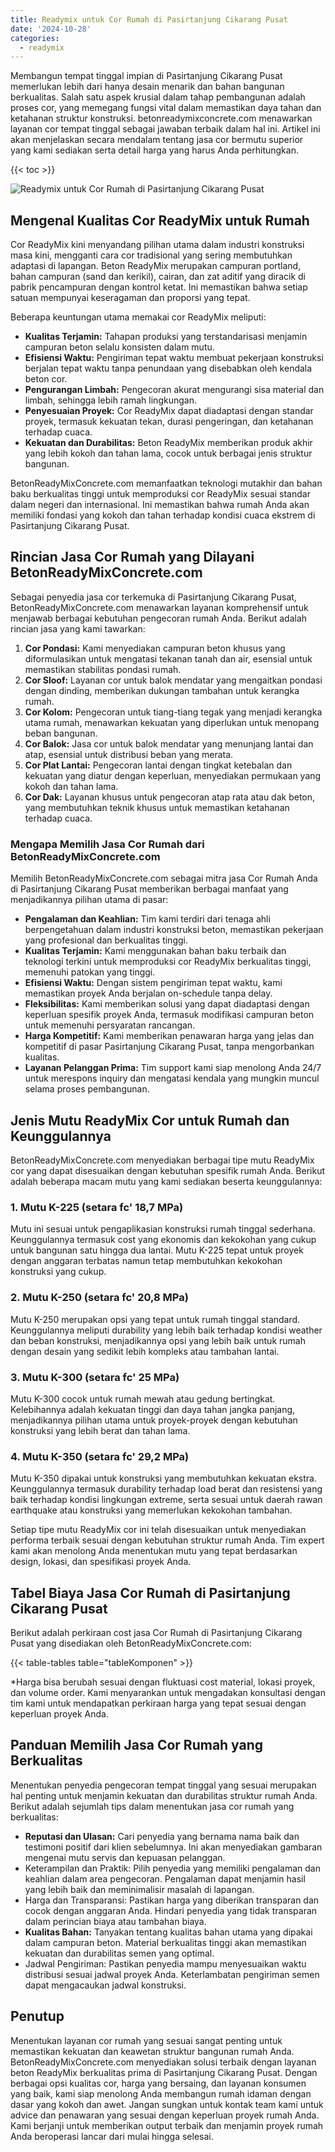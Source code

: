 ```yaml
---
title: Readymix untuk Cor Rumah di Pasirtanjung Cikarang Pusat
date: '2024-10-28'
categories:
  - readymix
---
```


Membangun tempat tinggal impian di Pasirtanjung Cikarang Pusat memerlukan lebih dari hanya desain menarik dan bahan bangunan berkualitas. Salah satu aspek krusial dalam tahap pembangunan adalah proses cor, yang memegang fungsi vital dalam memastikan daya tahan dan ketahanan struktur konstruksi. betonreadymixconcrete.com menawarkan layanan cor tempat tinggal sebagai jawaban terbaik dalam hal ini. Artikel ini akan menjelaskan secara mendalam tentang jasa cor bermutu superior yang kami sediakan serta detail harga yang harus Anda perhitungkan.

{{< toc >}}

![Readymix untuk Cor Rumah di Pasirtanjung Cikarang Pusat](https://betoncor8.github.io/cor/harga-beton-readymix-concrete%20(2).png)

## Mengenal Kualitas Cor ReadyMix untuk Rumah

Cor ReadyMix kini menyandang pilihan utama dalam industri konstruksi masa kini, mengganti cara cor tradisional yang sering membutuhkan adaptasi di lapangan. Beton ReadyMix merupakan campuran portland, bahan campuran (sand dan kerikil), cairan, dan zat aditif yang diracik di pabrik pencampuran dengan kontrol ketat. Ini memastikan bahwa setiap satuan mempunyai keseragaman dan proporsi yang tepat.

Beberapa keuntungan utama memakai cor ReadyMix meliputi:

- **Kualitas Terjamin:** Tahapan produksi yang terstandarisasi menjamin campuran beton selalu konsisten dalam mutu.
- **Efisiensi Waktu:** Pengiriman tepat waktu membuat pekerjaan konstruksi berjalan tepat waktu tanpa penundaan yang disebabkan oleh kendala beton cor.
- **Pengurangan Limbah:** Pengecoran akurat mengurangi sisa material dan limbah, sehingga lebih ramah lingkungan.
- **Penyesuaian Proyek:** Cor ReadyMix dapat diadaptasi dengan standar proyek, termasuk kekuatan tekan, durasi pengeringan, dan ketahanan terhadap cuaca.
- **Kekuatan dan Durabilitas:** Beton ReadyMix memberikan produk akhir yang lebih kokoh dan tahan lama, cocok untuk berbagai jenis struktur bangunan.

BetonReadyMixConcrete.com memanfaatkan teknologi mutakhir dan bahan baku berkualitas tinggi untuk memproduksi cor ReadyMix sesuai standar dalam negeri dan internasional. Ini memastikan bahwa rumah Anda akan memiliki fondasi yang kokoh dan tahan terhadap kondisi cuaca ekstrem di Pasirtanjung Cikarang Pusat.

## Rincian Jasa Cor Rumah yang Dilayani BetonReadyMixConcrete.com

Sebagai penyedia jasa cor terkemuka di Pasirtanjung Cikarang Pusat, BetonReadyMixConcrete.com menawarkan layanan komprehensif untuk menjawab berbagai kebutuhan pengecoran rumah Anda. Berikut adalah rincian jasa yang kami tawarkan:

1. **Cor Pondasi:** Kami menyediakan campuran beton khusus yang diformulasikan untuk mengatasi tekanan tanah dan air, esensial untuk memastikan stabilitas pondasi rumah.
2. **Cor Sloof:** Layanan cor untuk balok mendatar yang mengaitkan pondasi dengan dinding, memberikan dukungan tambahan untuk kerangka rumah.
3. **Cor Kolom:** Pengecoran untuk tiang-tiang tegak yang menjadi kerangka utama rumah, menawarkan kekuatan yang diperlukan untuk menopang beban bangunan.
4. **Cor Balok:** Jasa cor untuk balok mendatar yang menunjang lantai dan atap, esensial untuk distribusi beban yang merata.
5. **Cor Plat Lantai:** Pengecoran lantai dengan tingkat ketebalan dan kekuatan yang diatur dengan keperluan, menyediakan permukaan yang kokoh dan tahan lama.
6. **Cor Dak:** Layanan khusus untuk pengecoran atap rata atau dak beton, yang membutuhkan teknik khusus untuk memastikan ketahanan terhadap cuaca.

### Mengapa Memilih Jasa Cor Rumah dari BetonReadyMixConcrete.com

Memilih BetonReadyMixConcrete.com sebagai mitra jasa Cor Rumah Anda di Pasirtanjung Cikarang Pusat memberikan berbagai manfaat yang menjadikannya pilihan utama di pasar:

- **Pengalaman dan Keahlian:** Tim kami terdiri dari tenaga ahli berpengetahuan dalam industri konstruksi beton, memastikan pekerjaan yang profesional dan berkualitas tinggi.
- **Kualitas Terjamin:** Kami menggunakan bahan baku terbaik dan teknologi terkini untuk memproduksi cor ReadyMix berkualitas tinggi, memenuhi patokan yang tinggi.
- **Efisiensi Waktu:** Dengan sistem pengiriman tepat waktu, kami memastikan proyek Anda berjalan on-schedule tanpa delay.
- **Fleksibilitas:** Kami memberikan solusi yang dapat diadaptasi dengan keperluan spesifik proyek Anda, termasuk modifikasi campuran beton untuk memenuhi persyaratan rancangan.
- **Harga Kompetitif:** Kami memberikan penawaran harga yang jelas dan kompetitif di pasar Pasirtanjung Cikarang Pusat, tanpa mengorbankan kualitas.
- **Layanan Pelanggan Prima:** Tim support kami siap menolong Anda 24/7 untuk merespons inquiry dan mengatasi kendala yang mungkin muncul selama proses pembangunan.

## Jenis Mutu ReadyMix Cor untuk Rumah dan Keunggulannya

BetonReadyMixConcrete.com menyediakan berbagai tipe mutu ReadyMix cor yang dapat disesuaikan dengan kebutuhan spesifik rumah Anda. Berikut adalah beberapa macam mutu yang kami sediakan beserta keunggulannya:

### 1\. Mutu K-225 (setara fc' 18,7 MPa)

Mutu ini sesuai untuk pengaplikasian konstruksi rumah tinggal sederhana. Keunggulannya termasuk cost yang ekonomis dan kekokohan yang cukup untuk bangunan satu hingga dua lantai. Mutu K-225 tepat untuk proyek dengan anggaran terbatas namun tetap membutuhkan kekokohan konstruksi yang cukup.

### 2\. Mutu K-250 (setara fc' 20,8 MPa)

Mutu K-250 merupakan opsi yang tepat untuk rumah tinggal standard. Keunggulannya meliputi durability yang lebih baik terhadap kondisi weather dan beban konstruksi, menjadikannya opsi yang lebih baik untuk rumah dengan desain yang sedikit lebih kompleks atau tambahan lantai.

### 3\. Mutu K-300 (setara fc' 25 MPa)

Mutu K-300 cocok untuk rumah mewah atau gedung bertingkat. Kelebihannya adalah kekuatan tinggi dan daya tahan jangka panjang, menjadikannya pilihan utama untuk proyek-proyek dengan kebutuhan konstruksi yang lebih berat dan tahan lama.

### 4\. Mutu K-350 (setara fc' 29,2 MPa)

Mutu K-350 dipakai untuk konstruksi yang membutuhkan kekuatan ekstra. Keunggulannya termasuk durability terhadap load berat dan resistensi yang baik terhadap kondisi lingkungan extreme, serta sesuai untuk daerah rawan earthquake atau konstruksi yang memerlukan kekokohan tambahan.

Setiap tipe mutu ReadyMix cor ini telah disesuaikan untuk menyediakan performa terbaik sesuai dengan kebutuhan struktur rumah Anda. Tim expert kami akan menolong Anda menentukan mutu yang tepat berdasarkan design, lokasi, dan spesifikasi proyek Anda.

## Tabel Biaya Jasa Cor Rumah di Pasirtanjung Cikarang Pusat

Berikut adalah perkiraan cost jasa Cor Rumah di Pasirtanjung Cikarang Pusat yang disediakan oleh BetonReadyMixConcrete.com:

{{< table-tables table="tableKomponen" >}}

\*Harga bisa berubah sesuai dengan fluktuasi cost material, lokasi proyek, dan volume order. Kami menyarankan untuk mengadakan konsultasi dengan tim kami untuk mendapatkan perkiraan harga yang tepat sesuai dengan keperluan proyek Anda.

## Panduan Memilih Jasa Cor Rumah yang Berkualitas

Menentukan penyedia pengecoran tempat tinggal yang sesuai merupakan hal penting untuk menjamin kekuatan dan durabilitas struktur rumah Anda. Berikut adalah sejumlah tips dalam menentukan jasa cor rumah yang berkualitas:

- **Reputasi dan Ulasan:** Cari penyedia yang bernama nama baik dan testimoni positif dari klien sebelumnya. Ini akan menyediakan gambaran mengenai mutu servis dan kepuasan pelanggan.
- Keterampilan dan Praktik: Pilih penyedia yang memiliki pengalaman dan keahlian dalam area pengecoran. Pengalaman dapat menjamin hasil yang lebih baik dan meminimalisir masalah di lapangan.
- Harga dan Transparansi: Pastikan harga yang diberikan transparan dan cocok dengan anggaran Anda. Hindari penyedia yang tidak transparan dalam perincian biaya atau tambahan biaya.
- **Kualitas Bahan:** Tanyakan tentang kualitas bahan utama yang dipakai dalam campuran beton. Material berkualitas tinggi akan memastikan kekuatan dan durabilitas semen yang optimal.
- Jadwal Pengiriman: Pastikan penyedia mampu menyesuaikan waktu distribusi sesuai jadwal proyek Anda. Keterlambatan pengiriman semen dapat mengacaukan jadwal konstruksi.

## Penutup

Menentukan layanan cor rumah yang sesuai sangat penting untuk memastikan kekuatan dan keawetan struktur bangunan rumah Anda. BetonReadyMixConcrete.com menyediakan solusi terbaik dengan layanan beton ReadyMix berkualitas prima di Pasirtanjung Cikarang Pusat. Dengan berbagai opsi kualitas cor, harga yang bersaing, dan layanan konsumen yang baik, kami siap menolong Anda membangun rumah idaman dengan dasar yang kokoh dan awet. Jangan sungkan untuk kontak team kami untuk advice dan penawaran yang sesuai dengan keperluan proyek rumah Anda. Kami berjanji untuk memberikan output terbaik dan menjamin proyek rumah Anda beroperasi lancar dari mulai hingga selesai.

